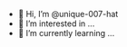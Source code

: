 - 👋 Hi, I’m @unique-007-hat
- 👀 I’m interested in ...
- 🌱 I’m currently learning ...

<!---
unique-007-hat/unique-007-hat is a ✨ special ✨ repository because its `README.md` (this file) appears on your GitHub profile.
You can click the Preview link to take a look at your changes.
--->
